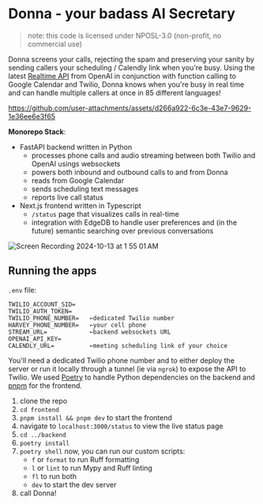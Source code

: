 # Donna - your badass AI Secretary

> note: this code is licensed under NPOSL-3.0 (non-profit, no commercial use)

Donna screens your calls, rejecting the spam and preserving your sanity by sending callers your scheduling / Calendly link when you're busy. Using the latest [Realtime API](https://openai.com/index/introducing-the-realtime-api/) from OpenAI in conjunction with function calling to Google Calendar and Twilio, Donna knows when you're busy in real time and can handle multiple callers at once in 85 different languages!

https://github.com/user-attachments/assets/d266a922-6c3e-43e7-9629-1e36ee6e3f65

**Monorepo Stack**:

- FastAPI backend written in Python
  - processes phone calls and audio streaming between both Twilio and OpenAI usings websockets
  - powers both inbound and outbound calls to and from Donna
  - reads from Google Calendar
  - sends scheduling text messages
  - reports live call status
- Next.js frontend written in Typescript
  - `/status` page that visualizes calls in real-time
  - integration with EdgeDB to handle user preferences and (in the future) semantic searching over previous conversations

![Screen Recording 2024-10-13 at 1 55 01 AM](https://github.com/user-attachments/assets/6cceb50d-c4a2-4fc7-a8ae-b2d903cdfab9)

## Running the apps

`.env` file:

```env
TWILIO_ACCOUNT_SID=
TWILIO_AUTH_TOKEN=
TWILIO_PHONE_NUMBER=   ←dedicated Twilio number
HARVEY_PHONE_NUMBER=   ←your cell phone
STREAM_URL=            ←backend websockets URL
OPENAI_API_KEY=
CALENDLY_URL=          ←meeting scheduling link of your choice
```

You'll need a dedicated Twilio phone number and to either deploy the server or run it locally through a tunnel (ie via `ngrok`) to expose the API to Twilio.
We used [Poetry](https://python-poetry.org/) to handle Python dependencies on the backend and [pnpm](https://pnpm.io/) for the frontend.

1. clone the repo
2. `cd frontend`
3. `pnpm install && pnpm dev` to start the frontend
4. navigate to `localhost:3000/status` to view the live status page
5. `cd ../backend`
6. `poetry install`
7. `poetry shell`
   now, you can run our custom scripts:
   - `f` or `format` to run Ruff formatting
   - `l` or `lint` to run Mypy and Ruff linting
   - `fl` to run both
   - `dev` to start the dev server
8. call Donna!
